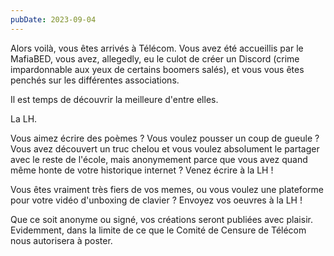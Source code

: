 ```yaml
---
pubDate: 2023-09-04
---
```


Alors voilà, vous êtes arrivés à Télécom. Vous avez été accueillis par le MafiaBED, vous avez, allegedly, eu le culot de créer un Discord (crime impardonnable aux yeux de certains boomers salés), et vous vous êtes penchés sur les différentes associations.

Il est temps de découvrir la meilleure d'entre elles.

La LH.

Vous aimez écrire des poèmes ? Vous voulez pousser un coup de gueule ? Vous avez découvert un truc chelou et vous voulez absolument le partager avec le reste de l'école, mais anonymement parce que vous avez quand même honte de votre historique internet ?
Venez écrire à la LH !

Vous êtes vraiment très fiers de vos memes, ou vous voulez une plateforme pour votre vidéo d'unboxing de clavier ?
Envoyez vos oeuvres à la LH !

Que ce soit anonyme ou signé, vos créations seront publiées avec plaisir.
Evidemment, dans la limite de ce que le Comité de Censure de Télécom nous autorisera à poster.